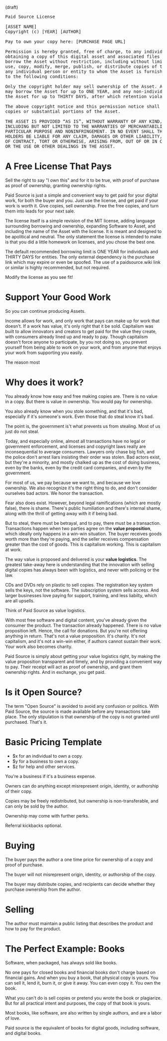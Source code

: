 (draft)

<pre>
Paid Source License

[ASSET NAME]
Copyright (c) [YEAR] [AUTHOR]
  
Pay to own your copy here: [PURCHASE PAGE URL]

Permission is hereby granted, free of charge, to any individual person or entity
obtaining a copy of this digital asset and associated files (the "Asset"), to 
borrow the Asset without restriction, including without limitation the rights to 
use, copy, modify, merge, publish, or distribute copies of the Asset, and to permit 
any individual person or entity to whom the Asset is furnished to do so, subject 
to the following conditions:

Only the copyright holder may sell ownership of the Asset. Any individual person 
may borrow the Asset for up to ONE YEAR, and any non-individual entity may borrow 
the Asset for up to THIRTY DAYS, after which retention violates copyright law.

The above copyright notice and this permission notice shall be included in all 
copies or substantial portions of the Asset.

THE ASSET IS PROVIDED “AS IS”, WITHOUT WARRANTY OF ANY KIND, EXPRESS OR IMPLIED, 
INCLUDING BUT NOT LIMITED TO THE WARRANTIES OF MERCHANTABILITY, FITNESS FOR A 
PARTICULAR PURPOSE AND NONINFRINGEMENT. IN NO EVENT SHALL THE AUTHORS OR COPYRIGHT 
HOLDERS BE LIABLE FOR ANY CLAIM, DAMAGES OR OTHER LIABILITY, WHETHER IN AN ACTION 
OF CONTRACT, TORT OR OTHERWISE, ARISING FROM, OUT OF OR IN CONNECTION WITH THE ASSET
OR THE USE OR OTHER DEALINGS IN THE ASSET.
</pre>

# A Free License That Pays

Sell the right to say "I own this" and for it to be true, with proof of purchase as proof of ownership, granting ownership rights.

Paid Source is just a simple and convenient way to get paid for your digital work, for both the buyer and you. Just use the license, and get paid if your work is worth it.  Give copies, sell ownership. Free the free copies, and turn them into leads for your next sale.

The license itself is a simple revision of the MIT license, adding language surrounding borrowing and ownership, expanding Software to Asset, and including the name of the Asset with the license. It is meant and designed to be apolitical and neutral. The only statement the license is intended to make is that you did a little homework on licenses, and you chose the best one.

The default recommended borrowing limit is ONE YEAR for individuals and THIRTY DAYS for entities. The only external dependency is the purchase link which may expire or even be spoofed. The use of a paidsource.wiki link or similar  is highly recommended, but not required.

Modify the license as you see fit!

# Support Your Good Work

So you can continue producing Assets.

Income allows for work, and only work that pays can make up for work that doesn't. If a work has value, it's only right that it be sold. Capitalism was built to allow innovators and creators to get paid for the value they create, with consumers already lined up and ready to pay. Though capitalism doesn't force anyone to participate, by you not doing so, you prevent yourself from being able to work on your work, and from anyone that enjoys your work from supporting you easily.

The reason most 

# Why does it work?

You already know how easy and free making copies are. There is no value in a copy. But there is value in ownership. You would pay for ownership.

You also already know when you stole something, and that it's bad, especially if it's someone's work. Even those that do steal know it's bad. 

The point is, the government is't what prevents us from stealing. Most of us just do not steal.

Today, and especially online, almost all transactions have no legal or government enforcement, and licenses and copyright laws really are inconsequential to average consumers. Lawyers only chase big fish, and the police don't arrest liars insisting their order was stolen. Bad actors exist, but they're a minority, and mostly chalked up as the cost of doing business, even by the banks, even by the credit card companies, and even by the government.

For most of us, we pay because we want to, and because we love ownership. We also recognize it's the right thing to do, and don't consider ourselves bad actors. We honor the transaction. 

Fear also does exist. However, beyond legal ramifications (which are mostly false), there is shame. There's public humiliation and there's internal shame, along with the thrill of getting away with it if being bad. 

But to steal, there must be betrayal, and to pay, there must be a transaction. Transactions happen when two parties agree on the **value proposition**, which ideally only happens in a win-win situation. The buyer receives goods worth more than they're paying, and the seller receives compensation greater than the cost of goods. This is capitalism working. This is capitalism at work. 

The way value is proposed and delivered is your **value logistics**. The greatest take-away here is understanding that the innovation with selling digital copies has always been with logistics, and never with policing or the law.

CDs and DVDs rely on plastic to sell copies. The registration key system sells the keys, not the software. The subscription system sells access. And larger businesses love paying for support, training, and less liabilty, which are all upsells.

Think of Paid Source as value logistics. 

With most free software and digital content, you've already given the consumer the product. The transaction already happened. There is no value proposition left. Hence, the call for donations. But you're not offeriing anything in return. That's not a value proposition. It's charity. It's not capitalism, and it's not a win-win either, if authors cannot sustain their work. Your work also becomes charity.

Paid Source is simply about getting your value logistics right, by making the value proposition transparent and timely, and by providing a convenient way to pay. Their receipt will act as proof of ownership, and grant them ownership rights. And in exchange, you get paid.




# Is it Open Source?

The term "Open Source" is avoided to avoid any confusion or politics. With Paid Source, the source is made available before any transactions take place. The only stipulation is that ownership of the copy is not granted until purchased. That's it. 


# Basic Pricing Template

- $x for an individual to own a copy.
- $y for a business to own a copy.
- $z for help and other services.

You're a business if it's a business expense.

Owners can do anything except misrepresent origin, identity, or authorship of their copy.

Copies may be freely redistributed, but ownership is non-transferable, and can only be sold by the author. 

Ownership may come with further perks. 

Referral kickbacks optional.



# Buying

The buyer pays the author a one time price for ownership of a copy and proof of purchase.

The buyer will not misrepresent origin, identity, or authorship of the copy.

The buyer may distribute copies, and recipients can decide whether they purchase ownership from the author.

# Selling

The author must maintain a public listing that describes the product and how to pay for the product.





# The Perfect Example: Books

Software, when packaged, has always sold like books.

No one pays for closed books and financial books don't charge based on financial gains. And when you buy a book, that physical copy is yours. You can sell it, lend it, burn it, or give it away. You can even copy it. You own the book. 

What you can't do is sell copies or pretend you wrote the book or plagiarize. But for all practical intent and purposes, the copy of that book is yours.

Most books, like software, are also written by single authors, and are a labor of love.

Paid source is the equivalent of books for digital goods, including software, and digital books.


